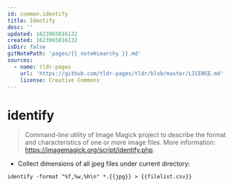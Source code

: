 ```yaml
---
id: common.identify
title: Identify
desc: ''
updated: 1623965016132
created: 1623965016132
isDir: false
gitNotePath: 'pages/{{ noteHiearchy }}.md'
sources:
  - name: tldr-pages
    url: 'https://github.com/tldr-pages/tldr/blob/master/LICENSE.md'
    license: Creative Commons
---
```

# identify

> Command-line utility of Image Magick project to describe the format and characteristics of one or more image files.
> More information: <https://imagemagick.org/script/identify.php>.

- Collect dimensions of all jpeg files under current directory:

`identify -format "%f,%w,%h\n" *.{{jpg}} > {{filelist.csv}}`

